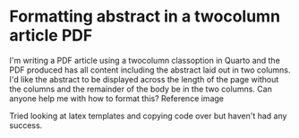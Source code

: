 
# Formatting abstract in a twocolumn article PDF

I'm writing a PDF article using a twocolumn classoption in Quarto and the PDF produced has all content including the abstract laid out in two columns. I'd like the abstract to be displayed across the length of the page without the columns and the remainder of the body be in the two columns. Can anyone help me with how to format this?
Reference image

Tried looking at latex templates and copying code over but haven't had any success.

        